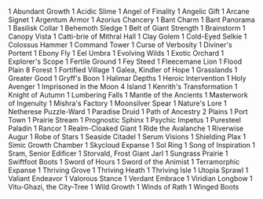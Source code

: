 1 Abundant Growth
1 Acidic Slime
1 Angel of Finality
1 Angelic Gift
1 Arcane Signet
1 Argentum Armor
1 Azorius Chancery
1 Bant Charm
1 Bant Panorama
1 Basilisk Collar
1 Behemoth Sledge
1 Belt of Giant Strength
1 Brainstorm
1 Canopy Vista
1 Catti-brie of Mithral Hall
1 Clay Golem
1 Cold-Eyed Selkie
1 Colossus Hammer
1 Command Tower
1 Curse of Verbosity
1 Diviner's Portent
1 Ebony Fly
1 Eel Umbra
1 Evolving Wilds
1 Exotic Orchard
1 Explorer's Scope
1 Fertile Ground
1 Fey Steed
1 Fleecemane Lion
1 Flood Plain
8 Forest
1 Fortified Village
1 Galea, Kindler of Hope
1 Grasslands
1 Greater Good
1 Gryff's Boon
1 Halimar Depths
1 Heroic Intervention
1 Holy Avenger
1 Imprisoned in the Moon
4 Island
1 Kenrith's Transformation
1 Knight of Autumn
1 Lumbering Falls
1 Mantle of the Ancients
1 Masterwork of Ingenuity
1 Mishra's Factory
1 Moonsilver Spear
1 Nature's Lore
1 Netherese Puzzle-Ward
1 Paradise Druid
1 Path of Ancestry
2 Plains
1 Port Town
1 Prairie Stream
1 Prognostic Sphinx
1 Psychic Impetus
1 Puresteel Paladin
1 Rancor
1 Realm-Cloaked Giant
1 Ride the Avalanche
1 Riverwise Augur
1 Robe of Stars
1 Seaside Citadel
1 Serum Visions
1 Shielding Plax
1 Simic Growth Chamber
1 Skycloud Expanse
1 Sol Ring
1 Song of Inspiration
1 Sram, Senior Edificer
1 Storvald, Frost Giant Jarl
1 Sungrass Prairie
1 Swiftfoot Boots
1 Sword of Hours
1 Sword of the Animist
1 Terramorphic Expanse
1 Thriving Grove
1 Thriving Heath
1 Thriving Isle
1 Utopia Sprawl
1 Valiant Endeavor
1 Valorous Stance
1 Verdant Embrace
1 Viridian Longbow
1 Vitu-Ghazi, the City-Tree
1 Wild Growth
1 Winds of Rath
1 Winged Boots